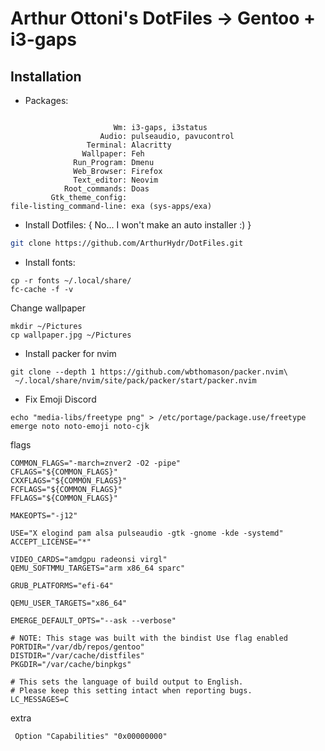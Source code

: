 # Arthur Ottoni's DotFiles -> Gentoo + i3-gaps

## Installation
* Packages:
```

                       Wm: i3-gaps, i3status
                    Audio: pulseaudio, pavucontrol
                 Terminal: Alacritty
                Wallpaper: Feh
              Run_Program: Dmenu
              Web_Browser: Firefox
              Text_editor: Neovim
            Root_commands: Doas
         Gtk_theme_config:
file-listing_command-line: exa (sys-apps/exa)
```

* Install Dotfiles: { No... I won't make an auto installer :) }
```sh
git clone https://github.com/ArthurHydr/DotFiles.git
```

* Install fonts:
```
cp -r fonts ~/.local/share/
fc-cache -f -v
```

Change wallpaper
```
mkdir ~/Pictures
cp wallpaper.jpg ~/Pictures
```

* Install packer for nvim
```
git clone --depth 1 https://github.com/wbthomason/packer.nvim\
 ~/.local/share/nvim/site/pack/packer/start/packer.nvim
```

* Fix Emoji Discord
```
echo "media-libs/freetype png" > /etc/portage/package.use/freetype
emerge noto noto-emoji noto-cjk
```

flags
```
COMMON_FLAGS="-march=znver2 -O2 -pipe"
CFLAGS="${COMMON_FLAGS}"
CXXFLAGS="${COMMON_FLAGS}"
FCFLAGS="${COMMON_FLAGS}"
FFLAGS="${COMMON_FLAGS}"

MAKEOPTS="-j12"

USE="X elogind pam alsa pulseaudio -gtk -gnome -kde -systemd"
ACCEPT_LICENSE="*"

VIDEO_CARDS="amdgpu radeonsi virgl"
QEMU_SOFTMMU_TARGETS="arm x86_64 sparc"

GRUB_PLATFORMS="efi-64"

QEMU_USER_TARGETS="x86_64"

EMERGE_DEFAULT_OPTS="--ask --verbose"

# NOTE: This stage was built with the bindist Use flag enabled
PORTDIR="/var/db/repos/gentoo"
DISTDIR="/var/cache/distfiles"
PKGDIR="/var/cache/binpkgs"

# This sets the language of build output to English.
# Please keep this setting intact when reporting bugs.
LC_MESSAGES=C
```
extra 
```
 Option "Capabilities" "0x00000000" 
 ```
 
